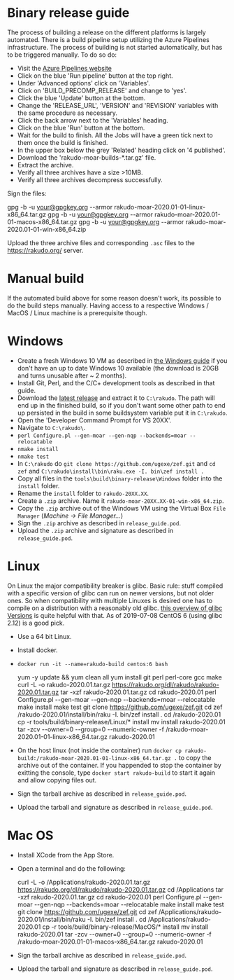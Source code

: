 Binary release guide
====================

The process of building a release on the different platforms is largely automated. There is a build pipeline setup utilizing the Azure Pipelines infrastructure.
The process of building is not started automatically, but has to be triggered manually. To do so do:

- Visit the [Azure Pipelines website](https://dev.azure.com/rakudo/rakudo/_build?definitionId=1&_a=summary)
- Click on the blue 'Run pipeline' button at the top right.
- Under 'Advanced options' click on 'Variables'.
- Click on 'BUILD_PRECOMP_RELEASE' and change to 'yes'.
- Click the blue 'Update' button at the bottom.
- Change the 'RELEASE_URL', 'VERSION' and 'REVISION' variables with the same procedure as necessary.
- Click the back arrow next to the 'Variables' heading.
- Click on the blue 'Run' button at the bottom.
- Wait for the build to finish. All the Jobs will have a green tick next to them once the build is finished.
- In the upper box below the grey 'Related' heading click on '4 published'.
- Download the 'rakudo-moar-builds-*.tar.gz' file.
- Extract the archive.
- Verify all three archives have a size >10MB.
- Verify all three archives decompress successfully.

Sign the files:

   gpg -b -u your@gpgkey.org --armor rakudo-moar-2020.01-01-linux-x86_64.tar.gz
   gpg -b -u your@gpgkey.org --armor rakudo-moar-2020.01-01-macos-x86_64.tar.gz
   gpg -b -u your@gpgkey.org --armor rakudo-moar-2020.01-01-win-x86_64.zip

Upload the three archive files and corresponding `.asc` files to the <https://rakudo.org/> server.


Manual build
============

If the automated build above for some reason doesn't work, its possible to do the build steps manually. Having access to a respective Windows / MacOS / Linux machine is a prerequisite though.

Windows
=======

- Create a fresh Windows 10 VM as described in [the Windows guide](windows.md) if you don't have an up to date Windows 10 available (the download is 20GB and turns unusable after ~ 2 months).
- Install Git, Perl, and the C/C+ development tools as described in that guide.
- Download the [latest release](http://rakudo.org/files/rakudo) and extract it to `C:\rakudo`. The path will end up in the finished build, so if you don't want some other path to end up persisted in the build in some buildsystem variable put it in `C:\rakudo`.
- Open the 'Developer Command Prompt for VS 20XX'.
- Navigate to `C:\rakudo\`.
- `perl Configure.pl --gen-moar --gen-nqp --backends=moar --relocatable`
- `nmake install`
- `nmake test`
- In `C:\rakudo` do `git clone https://github.com/ugexe/zef.git` and `cd zef` and `C:\rakudo\install\bin\raku.exe -I. bin\zef install .`
- Copy all files in the `tools\build\binary-release\Windows` folder into the `install` folder.
- Rename the `install` folder to `rakudo-20XX.XX`.
- Create a `.zip` archive. Name it `rakudo-moar-20XX.XX-01-win-x86_64.zip`.
- Copy the `.zip` archive out of the Windows VM using the Virtual Box `File Manager` (*Machine -> File Manager...*)
- Sign the `.zip` archive as described in `release_guide.pod`.
- Upload the `.zip` archive and signature as described in `release_guide.pod`.


Linux
=====

On Linux the major compatibility breaker is glibc. Basic rule: stuff compiled with a specific version of glibc can run on newer versions, but not older ones. So when compatibility with multiple Linuxes is desired one has to compile on a distribution with a reasonably old glibc.
[this overview of glibc Versions](https://gist.github.com/wagenet/35adca1a032cec2999d47b6c40aa45b1) is quite helpful with that.
As of 2019-07-08 CentOS 6 (using glibc 2.12) is a good pick.

- Use a 64 bit Linux.
- Install docker.
- `docker run -it --name=rakudo-build centos:6 bash`

    yum -y update && yum clean all
    yum install git perl perl-core gcc make
    curl -L -o rakudo-2020.01.tar.gz https://rakudo.org/dl/rakudo/rakudo-2020.01.tar.gz
    tar -xzf rakudo-2020.01.tar.gz
    cd rakudo-2020.01
    perl Configure.pl --gen-moar --gen-nqp --backends=moar --relocatable
    make install
    make test
    git clone https://github.com/ugexe/zef.git
    cd zef
    /rakudo-2020.01/install/bin/raku -I. bin/zef install .
    cd /rakudo-2020.01
    cp -r tools/build/binary-release/Linux/* install
    mv install rakudo-2020.01
    tar -zcv --owner=0 --group=0 --numeric-owner -f /rakudo-moar-2020.01-01-linux-x86_64.tar.gz rakudo-2020.01

- On the host linux (not inside the container) run `docker cp rakudo-build:/rakudo-moar-2020.01-01-linux-x86_64.tar.gz .` to copy the archive out of the container. If you happended to stop the container by exitting the console, type `docker start rakudo-build` to start it again and allow copying files out.
- Sign the tarball archive as described in `release_guide.pod`.
- Upload the tarball and signature as described in `release_guide.pod`.


Mac OS
======

- Install XCode from the App Store.
- Open a terminal and do the following:

    curl -L -o /Applications/rakudo-2020.01.tar.gz https://rakudo.org/dl/rakudo/rakudo-2020.01.tar.gz
    cd /Applications
    tar -xzf rakudo-2020.01.tar.gz
    cd rakudo-2020.01
    perl Configure.pl --gen-moar --gen-nqp --backends=moar --relocatable
    make install
    make test
    git clone https://github.com/ugexe/zef.git
    cd zef
    /Applications/rakudo-2020.01/install/bin/raku -I. bin/zef install .
    cd /Applications/rakudo-2020.01
    cp -r tools/build/binary-release/MacOS/* install
    mv install rakudo-2020.01
    tar -zcv --owner=0 --group=0 --numeric-owner -f /rakudo-moar-2020.01-01-macos-x86_64.tar.gz rakudo-2020.01

- Sign the tarball archive as described in `release_guide.pod`.
- Upload the tarball and signature as described in `release_guide.pod`.

